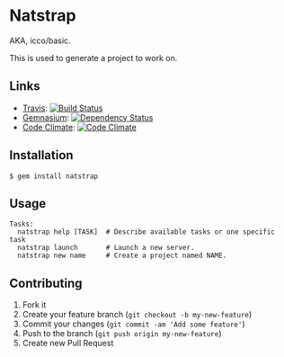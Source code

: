 # Natstrap

AKA, icco/basic.

This is used to generate a project to work on.

## Links

* [Travis][]: [![Build Status](https://secure.travis-ci.org/icco/basic.png?branch=master)][travis]
* [Gemnasium][]: [![Dependency Status](https://gemnasium.com/icco/basic.png?travis)][gemnasium]
* [Code Climate][]: [![Code Climate](https://codeclimate.com/badge.png)][code climate]

[travis]: http://travis-ci.org/#!/icco/basic
[gemnasium]: https://gemnasium.com/icco/basic
[code climate]: https://codeclimate.com/github/icco/basic

## Installation

    $ gem install natstrap

## Usage

```
Tasks:
  natstrap help [TASK]  # Describe available tasks or one specific task
  natstrap launch       # Launch a new server.
  natstrap new name     # Create a project named NAME.
```

## Contributing

 1. Fork it
 2. Create your feature branch (`git checkout -b my-new-feature`)
 3. Commit your changes (`git commit -am 'Add some feature'`)
 4. Push to the branch (`git push origin my-new-feature`)
 5. Create new Pull Request
